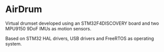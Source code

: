 AirDrum
===========

Virtual drumset developed using an STM32F4DISCOVERY board and two MPU9150 9DoF IMUs as motion sensors. 

Based on STM32 HAL drivers, USB drivers and FreeRTOS as operating system.
